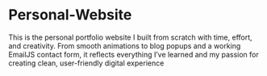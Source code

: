 # Personal-Website
This is the personal portfolio website I built from scratch with time, effort, and creativity. From smooth animations to blog popups and a working EmailJS contact form, it reflects everything I’ve learned and my passion for creating clean, user-friendly digital experience

